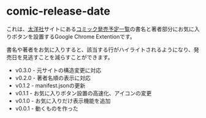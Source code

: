# comic-release-date

これは、[太洋社](http://www.taiyosha.co.jp/)サイトにある[コミック発売予定一覧](http://www.taiyosha.co.jp/comic/)の書名と著者部分にお気に入りボタンを設置するGoogle Chrome Extentionです。

書名や著者をお気に入りすると、該当する行がハイライトされるようになり、発売日を見逃すことを減らすことができます。

* v0.3.0 - 元サイトの構造変更に対応
* v0.2.0 - 著者名順の表示に対応
* v0.1.2 - manifest.jsonの更新
* v0.1.1 - お気に入りボタン設置の高速化、アイコンの変更
* v0.1.0 - お気に入りだけ表示機能を追加
* v0.0.1 - 動くものを作った

